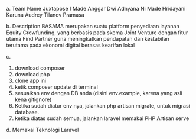 a. Team Name
Juxtapose
I Made Anggar Dwi Adnyana
Ni Made Hridayani Karuna
Audrey Tilanov Pramasa

b. Description
BASAMA merupakan suatu platform penyediaan layanan Equity Crowfunding, yang berbasis pada skema Joint Venture dengan fitur utama Find Partner guna meningkatkan pendapatan dan kestabilan terutama pada ekonomi digital berasas kearifan lokal

c. 
1. download composer
2. download php
3. clone app ini
4. ketik composer update di terminal
5. sesuaikan env dengan DB anda (disini env.example, karena yang asli kena gitignore)
6. Ketika sudah diatur env nya, jalankan php artisan migrate, untuk migrasi database.
7. ketika diatas sudah semua, jalankan laravel memakai PHP Artisan serve

d. Memakai Teknologi Laravel
